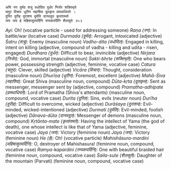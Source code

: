 
```
अयि रण दुर्मद शत्रु वधोदित दुर्धर निर्जर शक्तिभृते
चतुर विचार धुरीण महाशिव दूतकृत प्रमथाधिपते ।
दुरित दुरीह दुराशय दुर्मति दानवदूत कृतांतमते
जय जय हे महिषासुरमर्दिनि रम्यकपर्दिनि शैलसुते ॥५॥
```


*Ayi:* Oh! (vocative particle - used for addressing someone)
*Raṇa (रण):* In battle/war (locative case)
*Durmada (दुर्मद):* Arrogant, intoxicated (adjective)
*Śatru (शत्रु):* Enemy (masculine noun)
*Vadho-dita (वधोदित):* Engaged in killing, intent on killing (adjective, compound of vadha - killing and udita - risen, engaged)
*Durdhara (दुर्धर):* Difficult to bear, invincible (adjective)
*Nirjara (निर्जर):* God, immortal (masculine noun)
*Śakti-bhṛte (शक्तिभृते):* One who bears power, possessing strength (adjective, feminine, vocative case)
*Catura (चतुर):* Clever, skilled (adjective)
*Vicāra (विचार):* Thought, consideration (masculine noun)
*Dhurīṇa (धुरीण):* Foremost, excellent (adjective)
*Mahā-Śiva (महाशिव):* Great Shiva (masculine noun, compound)
*Dūta-kṛta (दूतकृत):* Sent as messenger, messenger sent by (adjective, compound)
*Pramatha-adhipate (प्रमथाधिपते):* Lord of Pramatha (Shiva's attendants) (masculine noun, compound, vocative case)
*Durita (दुरित):* Sins, evils (neuter noun)
*Durīha (दुरीह):* Difficult to overcome, wicked (adjective)
*Durāśaya (दुराशय):* Evil-minded, wicked-intentioned (adjective)
*Durmati (दुर्मति):* Evil-minded, foolish (adjective)
*Dānava-dūta (दानवदूत):* Messenger of demons (masculine noun, compound)
*Kṛtānta-mate (कृतांतमते):* Having the intellect of Yama (the god of death), one whose intellect is like that of Yama (adjective, feminine, vocative case)
*Jaya (जय):* Victory (feminine noun)
*Jaya (जय):* Victory (feminine noun)
*He (हे):* Oh! (vocative particle)
*Mahishāsura-mardini (महिषासुरमर्दिनि):* O, destroyer of Mahishasura! (feminine noun, compound, vocative case)
*Ramya-kapardini (रम्यकपर्दिनि):* One with beautiful braided hair (feminine noun, compound, vocative case)
*Śaila-sute (शैलसुते):* Daughter of the mountain (Parvati) (feminine noun, compound, vocative case)
